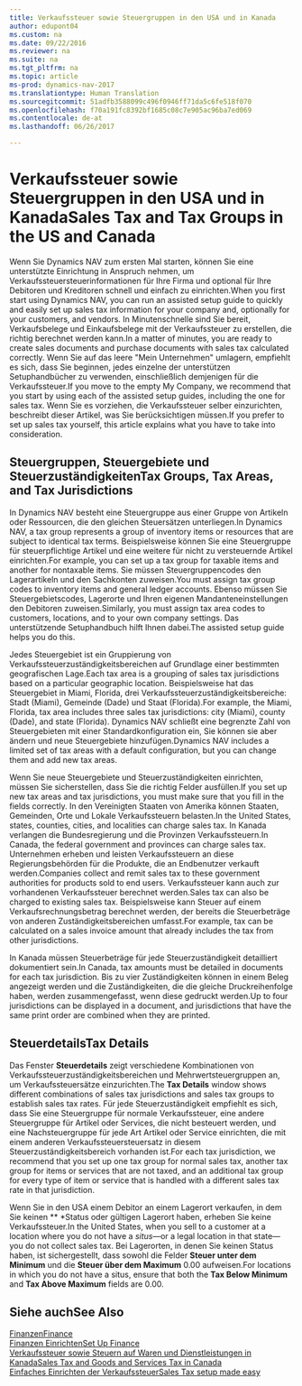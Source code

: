 ```yaml
---
title: Verkaufssteuer sowie Steuergruppen in den USA und in Kanada
author: edupont04
ms.custom: na
ms.date: 09/22/2016
ms.reviewer: na
ms.suite: na
ms.tgt_pltfrm: na
ms.topic: article
ms-prod: dynamics-nav-2017
ms.translationtype: Human Translation
ms.sourcegitcommit: 51adfb3588099c496f0946ff71da5c6fe518f070
ms.openlocfilehash: f70a191fc8392bf1685c08c7e905ac96ba7ed069
ms.contentlocale: de-at
ms.lasthandoff: 06/26/2017

---
```


# <a name="sales-tax-and-tax-groups-in-the-us-and-canada"></a><span data-ttu-id="b2a6a-102">Verkaufssteuer sowie Steuergruppen in den USA und in Kanada</span><span class="sxs-lookup"><span data-stu-id="b2a6a-102">Sales Tax and Tax Groups in the US and Canada</span></span>
<span data-ttu-id="b2a6a-103">Wenn Sie Dynamics NAV zum ersten Mal starten, können Sie eine unterstützte Einrichtung in Anspruch nehmen, um Verkaufssteuersteuerinformationen für Ihre Firma und optional für Ihre Debitoren und Kreditoren schnell und einfach zu einrichten.</span><span class="sxs-lookup"><span data-stu-id="b2a6a-103">When you first start using Dynamics NAV, you can run an assisted setup guide to quickly and easily set up sales tax information for your company and, optionally for your customers, and vendors.</span></span> <span data-ttu-id="b2a6a-104">In Minutenschnelle sind Sie bereit, Verkaufsbelege und Einkaufsbelege mit der Verkaufssteuer zu erstellen, die richtig berechnet werden kann.</span><span class="sxs-lookup"><span data-stu-id="b2a6a-104">In a matter of minutes, you are ready to create sales documents and purchase documents with sales tax calculated correctly.</span></span>
<span data-ttu-id="b2a6a-105">Wenn Sie auf das leere "Mein Unternehmen" umlagern, empfiehlt es sich, dass Sie beginnen, jedes einzelne der unterstützen Setuphandbücher zu verwenden, einschließlich demjenigen für die Verkaufssteuer.</span><span class="sxs-lookup"><span data-stu-id="b2a6a-105">If you move to the empty My Company, we recommend that you start by using each of the assisted setup guides, including the one for sales tax.</span></span> <span data-ttu-id="b2a6a-106">Wenn Sie es vorziehen, die Verkaufssteuer selber einzurichten, beschreibt dieser Artikel, was Sie berücksichtigen müssen.</span><span class="sxs-lookup"><span data-stu-id="b2a6a-106">If you prefer to set up sales tax yourself, this article explains what you have to take into consideration.</span></span>  

## <a name="tax-groups-tax-areas-and-tax-jurisdictions"></a><span data-ttu-id="b2a6a-107">Steuergruppen, Steuergebiete und Steuerzuständigkeiten</span><span class="sxs-lookup"><span data-stu-id="b2a6a-107">Tax Groups, Tax Areas, and Tax Jurisdictions</span></span>
<span data-ttu-id="b2a6a-108">In Dynamics NAV besteht eine Steuergruppe aus einer Gruppe von Artikeln oder Ressourcen, die den gleichen Steuersätzen unterliegen.</span><span class="sxs-lookup"><span data-stu-id="b2a6a-108">In Dynamics NAV, a tax group represents a group of inventory items or resources that are subject to identical tax terms.</span></span> <span data-ttu-id="b2a6a-109">Beispielsweise können Sie eine Steuergruppe für steuerpflichtige Artikel und eine weitere für nicht zu versteuernde Artikel einrichten.</span><span class="sxs-lookup"><span data-stu-id="b2a6a-109">For example, you can set up a tax group for taxable items and another for nontaxable items.</span></span> <span data-ttu-id="b2a6a-110">Sie müssen Steuergruppencodes den Lagerartikeln und den Sachkonten zuweisen.</span><span class="sxs-lookup"><span data-stu-id="b2a6a-110">You must assign tax group codes to inventory items and general ledger accounts.</span></span> <span data-ttu-id="b2a6a-111">Ebenso müssen Sie Steuergebietscodes, Lagerorte und Ihren eigenen Mandanteneinstellungen den Debitoren zuweisen.</span><span class="sxs-lookup"><span data-stu-id="b2a6a-111">Similarly, you must assign tax area codes to customers, locations, and to your own company settings.</span></span> <span data-ttu-id="b2a6a-112">Das unterstützende Setuphandbuch hilft Ihnen dabei.</span><span class="sxs-lookup"><span data-stu-id="b2a6a-112">The assisted setup guide helps you do this.</span></span>  

<span data-ttu-id="b2a6a-113">Jedes Steuergebiet ist ein Gruppierung von Verkaufssteuerzuständigkeitsbereichen auf Grundlage einer bestimmten geografischen Lage.</span><span class="sxs-lookup"><span data-stu-id="b2a6a-113">Each tax area is a grouping of sales tax jurisdictions based on a particular geographic location.</span></span> <span data-ttu-id="b2a6a-114">Beispielsweise hat das Steuergebiet in Miami, Florida, drei Verkaufssteuerzuständigkeitsbereiche: Stadt (Miami), Gemeinde (Dade) und Staat (Florida).</span><span class="sxs-lookup"><span data-stu-id="b2a6a-114">For example, the Miami, Florida, tax area includes three sales tax jurisdictions: city (Miami), county (Dade), and state (Florida).</span></span> <span data-ttu-id="b2a6a-115">Dynamics NAV schließt eine begrenzte Zahl von Steuergebieten mit einer Standardkonfiguration ein, Sie können sie aber ändern und neue Steuergebiete hinzufügen.</span><span class="sxs-lookup"><span data-stu-id="b2a6a-115">Dynamics NAV includes a limited set of tax areas with a default configuration, but you can change them and add new tax areas.</span></span>  

<span data-ttu-id="b2a6a-116">Wenn Sie neue Steuergebiete und Steuerzuständigkeiten einrichten, müssen Sie sicherstellen, dass Sie die richtig Felder ausfüllen.</span><span class="sxs-lookup"><span data-stu-id="b2a6a-116">If you set up new tax areas and tax jurisdictions, you must make sure that you fill in the fields correctly.</span></span> <span data-ttu-id="b2a6a-117">In den Vereinigten Staaten von Amerika können Staaten, Gemeinden, Orte und Lokale Verkaufssteuern belasten.</span><span class="sxs-lookup"><span data-stu-id="b2a6a-117">In the United States, states, counties, cities, and localities can charge sales tax.</span></span> <span data-ttu-id="b2a6a-118">In Kanada verlangen die Bundesregierung und die Provinzen Verkaufssteuern.</span><span class="sxs-lookup"><span data-stu-id="b2a6a-118">In Canada, the federal government and provinces can charge sales tax.</span></span> <span data-ttu-id="b2a6a-119">Unternehmen erheben und leisten Verkaufssteuern an diese Regierungsbehörden für die Produkte, die an Endbenutzer verkauft werden.</span><span class="sxs-lookup"><span data-stu-id="b2a6a-119">Companies collect and remit sales tax to these government authorities for products sold to end users.</span></span> <span data-ttu-id="b2a6a-120">Verkaufssteuer kann auch zur vorhandenen Verkaufssteuer berechnet werden.</span><span class="sxs-lookup"><span data-stu-id="b2a6a-120">Sales tax can also be charged to existing sales tax.</span></span> <span data-ttu-id="b2a6a-121">Beispielsweise kann Steuer auf einem Verkaufsrechnungsbetrag berechnet werden, der bereits die Steuerbeträge von anderen Zuständigkeitsbereichen umfasst.</span><span class="sxs-lookup"><span data-stu-id="b2a6a-121">For example, tax can be calculated on a sales invoice amount that already includes the tax from other jurisdictions.</span></span>  

<span data-ttu-id="b2a6a-122">In Kanada müssen Steuerbeträge für jede Steuerzuständigkeit detailliert dokumentiert sein.</span><span class="sxs-lookup"><span data-stu-id="b2a6a-122">In Canada, tax amounts must be detailed in documents for each tax jurisdiction.</span></span> <span data-ttu-id="b2a6a-123">Bis zu vier Zuständigkeiten können in einem Beleg angezeigt werden und die Zuständigkeiten, die die gleiche Druckreihenfolge haben, werden zusammengefasst, wenn diese gedruckt werden.</span><span class="sxs-lookup"><span data-stu-id="b2a6a-123">Up to four jurisdictions can be displayed in a document, and jurisdictions that have the same print order are combined when they are printed.</span></span>

## <a name="tax-details"></a><span data-ttu-id="b2a6a-124">Steuerdetails</span><span class="sxs-lookup"><span data-stu-id="b2a6a-124">Tax Details</span></span>
<span data-ttu-id="b2a6a-125">Das Fenster **Steuerdetails** zeigt verschiedene Kombinationen von Verkaufssteuerzuständigkeitsbereichen und Mehrwertsteuergruppen an, um Verkaufssteuersätze einzurichten.</span><span class="sxs-lookup"><span data-stu-id="b2a6a-125">The **Tax Details** window shows different combinations of sales tax jurisdictions and sales tax groups to establish sales tax rates.</span></span> <span data-ttu-id="b2a6a-126">Für jede Steuerzuständigkeit empfiehlt es sich, dass Sie eine Steuergruppe für normale Verkaufssteuer, eine andere Steuergruppe für Artikel oder Services, die nicht besteuert werden, und eine Nachsteuergruppe für jede Art Artikel oder Service einrichten, die mit einem anderen Verkaufssteuersteuersatz in diesem Steuerzuständigkeitsbereich vorhanden ist.</span><span class="sxs-lookup"><span data-stu-id="b2a6a-126">For each tax jurisdiction, we recommend that you set up one tax group for normal sales tax, another tax group for items or services that are not taxed, and an additional tax group for every type of item or service that is handled with a different sales tax rate in that jurisdiction.</span></span>  

<span data-ttu-id="b2a6a-127">Wenn Sie in den USA einem Debitor an einem Lagerort verkaufen, in dem Sie keinen ** *Status oder gültigen Lagerort haben, erheben Sie keine Verkaufssteuer.</span><span class="sxs-lookup"><span data-stu-id="b2a6a-127">In the United States, when you sell to a customer at a location where you do not have a *situs*—or a legal location in that state—you do not collect sales tax.</span></span> <span data-ttu-id="b2a6a-128">Bei Lagerorten, in denen Sie keinen Status haben, ist sichergestellt, dass sowohl die Felder **Steuer unter dem Minimum** und die **Steuer über dem Maximum** 0.00 aufweisen.</span><span class="sxs-lookup"><span data-stu-id="b2a6a-128">For locations in which you do not have a situs, ensure that both the **Tax Below Minimum** and **Tax Above Maximum** fields are 0.00.</span></span>  

## <a name="see-also"></a><span data-ttu-id="b2a6a-129">Siehe auch</span><span class="sxs-lookup"><span data-stu-id="b2a6a-129">See Also</span></span>
[<span data-ttu-id="b2a6a-130">Finanzen</span><span class="sxs-lookup"><span data-stu-id="b2a6a-130">Finance</span></span>](finance-setup.md)  
[<span data-ttu-id="b2a6a-131">Finanzen Einrichten</span><span class="sxs-lookup"><span data-stu-id="b2a6a-131">Set Up Finance</span></span>](finance-setup-setup-finance-setup.md)  
[<span data-ttu-id="b2a6a-132">Verkaufssteuer sowie Steuern auf Waren und Dienstleistungen in Kanada</span><span class="sxs-lookup"><span data-stu-id="b2a6a-132">Sales Tax and Goods and Services Tax in Canada</span></span>](ca-finance-setup-tax.md)  
[<span data-ttu-id="b2a6a-133">Einfaches Einrichten der Verkaufssteuer</span><span class="sxs-lookup"><span data-stu-id="b2a6a-133">Sales Tax setup made easy</span></span>](https://madeira.microsoft.com/en-us/blog/sales-tax-setup-made-easy)  

